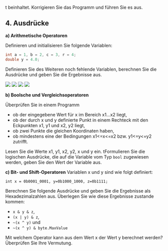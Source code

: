 t
beinhaltet. Korrigieren Sie das Programm und führen Sie es aus.

## 4. Ausdrücke

**a) Arithmetische Operatoren**

Definieren und initialisieren Sie folgende Variablen:

```csharp
int a = 1, b = 2, c = 3, r = 4;
double y = 4.0;
```

Definieren Sie des Weiteren noch fehlende Variablen, berechnen Sie die Ausdrücke und geben Sie die Ergebnisse aus.

<img src="https://render.githubusercontent.com/rentder/math?math=d=\frac{a}{b}">

<img src="https://render.githubusercontent.com/render/math?math=f=\frac{a+b}{c-y}-\frac{a}{b}">

<img src="https://render.githubusercontent.com/render/math?math=f=\frac{-b+\sqrt{b^2-4ac}}{2a}">

<img src="https://render.githubusercontent.com/render/math?math=A = \pi r^2">

**b) Boolsche und Vergleichsoperatoren**

Überprüfen Sie in einem Programm

+ ob der eingegebene Wert für x im Bereich x1...x2 liegt,
+ ob der durch x und y definierte Punkt in einem Rechteck mit den Eckpunkten x1, y1 und x2, y2 liegt,
+ ob zwei Punkte die gleichen Koordinaten haben,
+ ob mindestens eine der Bedingungen x1<=x<=x2 bzw. y1<=y<=y2 zutrifft.

Lesen Sie die Werte x1, y1, x2, y2, x und y ein. tFormulieren Sie die logischen Ausdrücke, die auf die
Variable vom Typ `bool` zugewiesen werden, geben Sie den Wert der Variable aus.

**c) Bit- und Shift-Operatoren**
Variablen x und y sind wie folgt definiert:

```
int x = 0b0001_0001, y=0b1000_1000, z=0b1111;
```

Berechnen Sie folgende Ausdrücke und geben Sie die Ergebnisse als Hexadezimalzahlen aus. Überlegen Sie wie diese Ergebnisse zustande kommen:

+ `x & y & z`,
+ `(x | y) & z`,
+ `~(x ^ y)` und
+ `~(x ^ y) & byte.MaxValue`

Mit welchem Operator kann aus dem Wert x der Wert y berechnet werden? Überprüfen Sie Ihre Vermutung.

